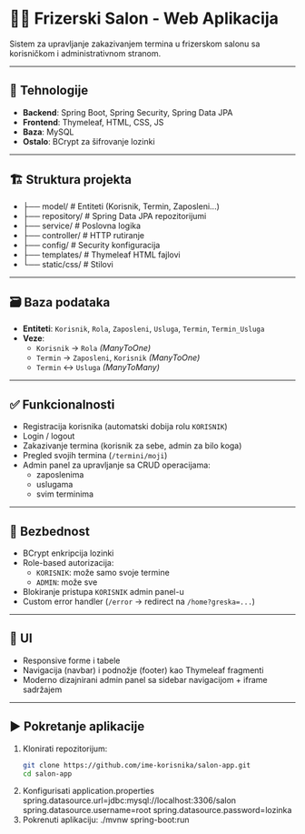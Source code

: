 # 💇‍♂️ Frizerski Salon - Web Aplikacija

Sistem za upravljanje zakazivanjem termina u frizerskom salonu sa korisničkom i administrativnom stranom.

---

## 🧰 Tehnologije

- **Backend**: Spring Boot, Spring Security, Spring Data JPA  
- **Frontend**: Thymeleaf, HTML, CSS, JS  
- **Baza**: MySQL  
- **Ostalo**: BCrypt za šifrovanje lozinki

---

## 🏗️ Struktura projekta

- ├── model/ # Entiteti (Korisnik, Termin, Zaposleni...)
- ├── repository/ # Spring Data JPA repozitorijumi
- ├── service/ # Poslovna logika
- ├── controller/ # HTTP rutiranje
- ├── config/ # Security konfiguracija
- ├── templates/ # Thymeleaf HTML fajlovi
- └── static/css/ # Stilovi

---

## 🗃️ Baza podataka

- **Entiteti**: `Korisnik`, `Rola`, `Zaposleni`, `Usluga`, `Termin`, `Termin_Usluga` 
- **Veze**:
  - `Korisnik` → `Rola` *(ManyToOne)*
  - `Termin` → `Zaposleni`, `Korisnik` *(ManyToOne)*
  - `Termin` ↔ `Usluga` *(ManyToMany)*

---

## ✅ Funkcionalnosti

- Registracija korisnika (automatski dobija rolu `KORISNIK`)
- Login / logout
- Zakazivanje termina (korisnik za sebe, admin za bilo koga)
- Pregled svojih termina (`/termini/moji`)
- Admin panel za upravljanje sa CRUD operacijama:
  - zaposlenima
  - uslugama
  - svim terminima

---

## 🔐 Bezbednost

- BCrypt enkripcija lozinki
- Role-based autorizacija:
  - `KORISNIK`: može samo svoje termine
  - `ADMIN`: može sve
- Blokiranje pristupa `KORISNIK` admin panel-u
- Custom error handler (`/error` → redirect na `/home?greska=...`)

---

## 🎨 UI

- Responsive forme i tabele
- Navigacija (navbar) i podnožje (footer) kao Thymeleaf fragmenti
- Moderno dizajnirani admin panel sa sidebar navigacijom + iframe sadržajem

---

## ▶️ Pokretanje aplikacije

1. Klonirati repozitorijum:
   ```bash
   git clone https://github.com/ime-korisnika/salon-app.git
   cd salon-app
2. Konfigurisati application.properties
    spring.datasource.url=jdbc:mysql://localhost:3306/salon
    spring.datasource.username=root
    spring.datasource.password=lozinka
3. Pokrenuti aplikaciju:
    ./mvnw spring-boot:run
